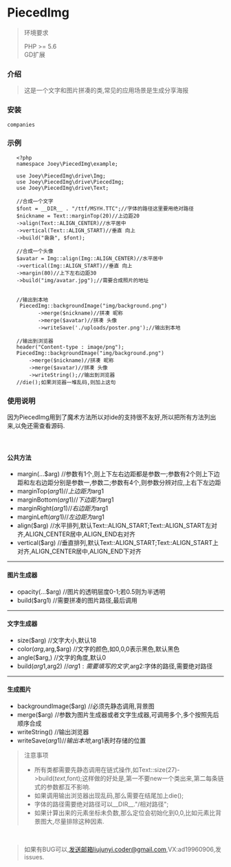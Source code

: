 # PiecedImg
> 环境要求  
>  
> PHP >= 5.6  
> GD扩展 

### 介绍  
> 这是一个文字和图片拼凑的类,常见的应用场景是生成分享海报 

### 安装
```   
companies
```

### 示例
```
   <?php
   namespace Joey\PiecedImg\example;
      
   use Joey\PiecedImg\drive\Img;
   use Joey\PiecedImg\drive\PiecedImg;
   use Joey\PiecedImg\drive\Text;
   
   //合成一个文字
   $font = __DIR__ . "/ttf/MSYH.TTC";//字体的路径这里要用绝对路径
   $nickname = Text::marginTop(20)//上边距20
   ->align(Text::ALIGN_CENTER)//水平居中
   ->vertical(Text::ALIGN_START)//垂直 向上
   ->build("袅袅", $font);
   
   //合成一个头像
   $avatar = Img::align(Img::ALIGN_CENTER)//水平居中
   ->vertical(Img::ALIGN_START)//垂直 向上
   ->margin(80)//上下左右边距30
   ->build("img/avatar.jpg");//需要合成照片的地址
   
   
   //输出到本地
    PiecedImg::backgroundImage("img/background.png")
          ->merge($nickname)//拼凑 昵称
          ->merge($avatar)//拼凑 头像
          ->writeSave('./uploads/poster.png');//输出到本地
   
   //输出到浏览器
   header("Content-type : image/png");
   PiecedImg::backgroundImage("img/background.png")
       ->merge($nickname)//拼凑 昵称
       ->merge($avatar)//拼凑 头像
       ->writeString();//输出到浏览器
   //die();如果浏览器一堆乱码,则加上这句
```


### 使用说明  
因为PiecedImg用到了魔术方法所以对ide的支持很不友好,所以把所有方法列出来,以免还需查看源码.
<br>  
<br>  
#### 公共方法   
* margin(...$arg) //参数有1个,则上下左右边距都是参数一;参数有2个则上下边距和左右边距分别是参数一,参数二;参数有4个,则参数分辨对应,上右下左边距
* marginTop($arg1) //上边距为$arg1
* marginBottom($arg1) //下边距为$arg1  
* marginRight($arg1) //右边距为$arg1  
* marginLeft($arg1) //左边距为$arg1    
* align($arg) //水平排列,默认Text::ALIGN_START;Text::ALIGN_START左对齐,ALIGN_CENTER居中,ALIGN_END右对齐  
* vertical($arg) //垂直排列,默认Text::ALIGN_START;Text::ALIGN_START上对齐,ALIGN_CENTER居中,ALIGN_END下对齐 
----
 #### 图片生成器   
 * opacity(...$arg) //图片的透明层度0-1;若0.5则为半透明
 * build($arg1) //需要拼凑的图片路径,最后调用
 
----
 #### 文字生成器   
 * size($arg) //文字大小,默认18
 * color($arg,$arg,$arg) //文字的颜色,如0,0,0表示黑色,默认黑色
 * angle($arg,) //文字的角度,默认0
 * build($arg1,$arg2) //$arg1:需要填写的文字,$arg2:字体的路径,需要绝对路径
----
 #### 生成图片
 * backgroundImage($arg) //必须先静态调用,背景图
 * merge($arg) //参数为图片生成器或者文字生成器,可调用多个,多个按照先后顺序合成
 * writeString() //输出浏览器
 * writeSave($arg1) //输出本地,$arg1表时存储的位置
 
 > 注意事项
 > * 所有类都需要先静态调用在链式操作,如Text::size(27)->build($text,$font);这样做的好处是,第一不要new一个类出来,第二每条链式的参数都互不影响.
 > * 如果调用输出浏览器出现乱码,那么需要在结尾加上die();
 > * 字体的路径需要绝对路径可以__DIR__."/相对路径";  
 > * 如果计算出来的元素坐标未负数,那么定位会初始化到0,0,比如元素比背景图大,尽量排除这种因素.
 
 <br>
   
 > 如果有BUG可以,发送邮箱liujunyi.coder@gmail.com,VX:ad19960906,发issues.
